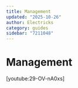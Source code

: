 ```yaml
---
title: Management
updated: "2025-10-26"
author: Electricks
category: guides
sidebar: "7211048"
---
```


# Management

[youtube:29-OV-nA0xs]